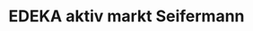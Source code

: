 ---
title: "EDEKA aktiv markt Seifermann"
url: /renchen/edeka-aktiv-markt-seifermann/
shop: Supermarkt
---